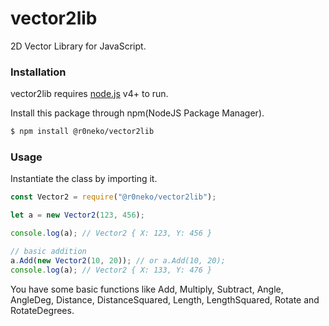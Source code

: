 # vector2lib
2D Vector Library for JavaScript.

### Installation

vector2lib requires [node.js](https://nodejs.org/) v4+ to run.

Install this package through npm(NodeJS Package Manager).

```sh
$ npm install @r0neko/vector2lib
```
### Usage

Instantiate the class by importing it.

```js
const Vector2 = require("@r0neko/vector2lib");

let a = new Vector2(123, 456);

console.log(a); // Vector2 { X: 123, Y: 456 }

// basic addition
a.Add(new Vector2(10, 20)); // or a.Add(10, 20);
console.log(a); // Vector2 { X: 133, Y: 476 }
```

You have some basic functions like Add, Multiply, Subtract, Angle, AngleDeg, Distance, DistanceSquared, Length, LengthSquared, Rotate and RotateDegrees.